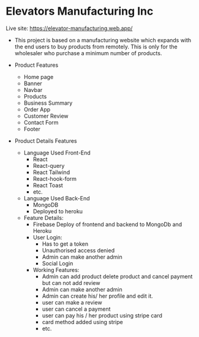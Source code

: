 # Elevators Manufacturing Inc
Live site: https://elevator-manufacturing.web.app/

* This project is based on a manufacturing website which expands with the end users to buy products from remotely. This is only for the wholesaler who purchase a minimum number of products.

* Product Features
    * Home page
    * Banner
    * Navbar
    * Products
    * Business Summary
    * Order App
    * Customer Review
    * Contact Form
    * Footer

* Product Details Features
    * Language Used Front-End
        * React
        * React-query
        * React Tailwind
        * React-hook-form
        * React Toast
        * etc.
    * Language Used Back-End
        * MongoDB
        * Deployed to heroku
    * Feature Details:
        * Firebase Deploy of frontend and backend to MongoDb and Heroku
        * User Login:
            * Has to get a token
            * Unauthorised access denied
            * Admin can make another admin
            * Social Login
        * Working Features:
            * Admin can add product delete product and cancel payment but can not add review
            * Admin can make another admin
            * Admin can create his/ her profile and edit it.
            * user can make a review
            * user can cancel a payment
            * user can pay his / her product using stripe card
            * card method added using stripe
            * etc.

